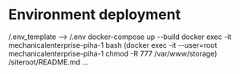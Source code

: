 # Environment deployment

/.env_template --> /.env
docker-compose up --build
docker exec -it mechanicalenterprise-piha-1 bash
(docker exec -it --user=root mechanicalenterprise-piha-1 chmod -R 777 /var/www/storage)
/siteroot/README.md ...
